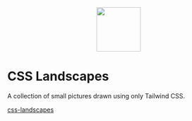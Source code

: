 <div align="center">
  <img width="100" height="100" src="http://landscapes.la-moore.ru/favicon/mstile-150x150.png">
</div>

# CSS Landscapes

A collection of small pictures drawn using only Tailwind CSS.

[css-landscapes](https://landscapes.la-moore.ru/)
